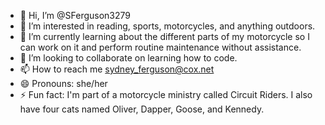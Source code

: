 - 👋 Hi, I’m @SFerguson3279
- 👀 I’m interested in reading, sports, motorcycles, and anything outdoors.
- 🌱 I’m currently learning about the different parts of my motorcycle so I can work on it and perform routine maintenance without assistance.
- 💞️ I’m looking to collaborate on learning how to code.
- 📫 How to reach me sydney_ferguson@cox.net
- 😄 Pronouns: she/her
- ⚡ Fun fact: I'm part of a motorcycle ministry called Circuit Riders. I also have four cats named Oliver, Dapper, Goose, and Kennedy.

<!---
SFerguson3279/SFerguson3279 is a ✨ special ✨ repository because its `README.md` (this file) appears on your GitHub profile.
You can click the Preview link to take a look at your changes.
--->
